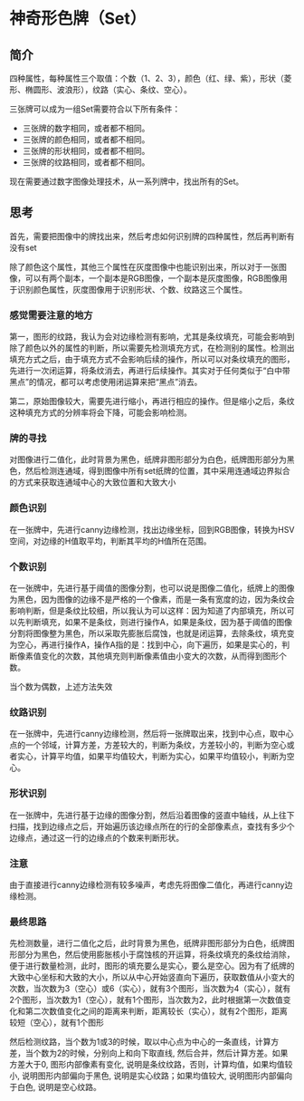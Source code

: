 # 神奇形色牌（Set）

## 简介

四种属性，每种属性三个取值：个数（1、2、3），颜色（红、绿、紫），形状（菱形、椭圆形、波浪形），纹路（实心、条纹、空心）。

三张牌可以成为一组Set需要符合以下所有条件：

- 三张牌的数字相同，或者都不相同。
- 三张牌的颜色相同，或者都不相同。
- 三张牌的形状相同，或者都不相同。
- 三张牌的纹路相同，或者都不相同。

现在需要通过数字图像处理技术，从一系列牌中，找出所有的Set。

## 思考

首先，需要把图像中的牌找出来，然后考虑如何识别牌的四种属性，然后再判断有没有set

除了颜色这个属性，其他三个属性在灰度图像中也能识别出来，所以对于一张图像，可以有两个副本，一个副本是RGB图像，一个副本是灰度图像，RGB图像用于识别颜色属性，灰度图像用于识别形状、个数、纹路这三个属性。

### 感觉需要注意的地方

第一，图形的纹路，我认为会对边缘检测有影响，尤其是条纹填充，可能会影响到除了颜色以外的属性的判断，所以需要先检测填充方式，在检测别的属性。检测出填充方式之后，由于填充方式不会影响后续的操作，所以可以对条纹填充的图形，先进行一次闭运算，将条纹消去，再进行后续操作。其实对于任何类似于“白中带黑点”的情况，都可以考虑使用闭运算来把“黑点”消去。

第二，原始图像较大，需要先进行缩小，再进行相应的操作。但是缩小之后，条纹这种填充方式的分辨率将会下降，可能会影响检测。

### 牌的寻找

对图像进行二值化，此时背景为黑色，纸牌非图形部分为白色，纸牌图形部分为黑色，然后检测连通域，得到图像中所有set纸牌的位置，其中采用连通域边界拟合的方式来获取连通域中心的大致位置和大致大小

### 颜色识别

在一张牌中，先进行canny边缘检测，找出边缘坐标，回到RGB图像，转换为HSV空间，对边缘的H值取平均，判断其平均的H值所在范围。

### 个数识别

在一张牌中，先进行基于阈值的图像分割，也可以说是图像二值化，纸牌上的图像为黑色，因为图像的边缘不是严格的一个像素，而是一条有宽度的边，因为条纹会影响判断，但是条纹比较细，所以我认为可以这样：因为知道了内部填充，所以可以先判断填充，如果不是条纹，则进行操作A，如果是条纹，因为基于阈值的图像分割将图像整为黑色，所以采取先膨胀后腐蚀，也就是闭运算，去除条纹，填充变为空心，再进行操作A，操作A指的是：找到中心，向下遍历，如果是实心的，判断像素值变化的次数，其他填充则判断像素值由小变大的次数，从而得到图形个数。

当个数为偶数，上述方法失效

### 纹路识别

在一张牌中，先进行canny边缘检测，然后将一张牌取出来，找到中心点，取中心点的一个邻域，计算方差，方差较大的，判断为条纹，方差较小的，判断为空心或者实心，计算平均值，如果平均值较大，判断为实心，如果平均值较小，判断为空心。

### 形状识别

在一张牌中，先进行基于边缘的图像分割，然后沿着图像的竖直中轴线，从上往下扫描，找到边缘点之后，开始遍历该边缘点所在的行的全部像素点，查找有多少个边缘点，通过这一行的边缘点的个数来判断形状。

### 注意

由于直接进行canny边缘检测有较多噪声，考虑先将图像二值化，再进行canny边缘检测。

### 最终思路

先检测数量，进行二值化之后，此时背景为黑色，纸牌非图形部分为白色，纸牌图形部分为黑色，然后使用膨胀核小于腐蚀核的开运算，将条纹填充的条纹给消除，便于进行数量检测，此时，图形的填充要么是实心，要么是空心。因为有了纸牌的大致中心坐标和大致的大小，所以从中心开始竖直向下遍历，获取数值从小变大的次数，当次数为3（空心）或6（实心），就有3个图形，当次数为4（实心），就有2个图形，当次数为1（空心），就有1个图形，当次数为2，此时根据第一次数值变化和第二次数值变化之间的距离来判断，距离较长（实心），就有2个图形，距离较短（空心），就有1个图形

然后检测纹路，当个数为1或3的时候，取以中心点为中心的一条直线，计算方差，当个数为2的时候，分别向上和向下取直线, 然后合并，然后计算方差。如果方差大于0, 图形内部像素有变化, 说明是条纹纹路，否则，计算均值，如果均值较小, 说明图形内部偏向于黑色, 说明是实心纹路；如果均值较大, 说明图形内部偏向于白色, 说明是空心纹路。